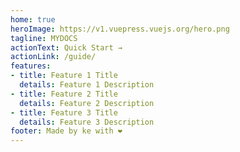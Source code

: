 ```yaml
---
home: true
heroImage: https://v1.vuepress.vuejs.org/hero.png
tagline: MYDOCS
actionText: Quick Start →
actionLink: /guide/
features:
- title: Feature 1 Title
  details: Feature 1 Description
- title: Feature 2 Title
  details: Feature 2 Description
- title: Feature 3 Title
  details: Feature 3 Description
footer: Made by ke with ❤️
---
```

